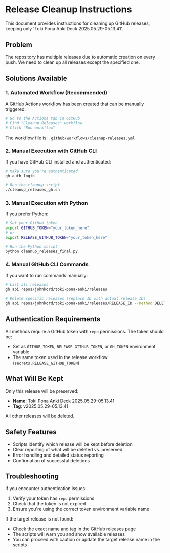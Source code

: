 # Release Cleanup Instructions

This document provides instructions for cleaning up GitHub releases, keeping only 'Toki Pona Anki Deck 2025.05.29-05.13.41'.

## Problem
The repository has multiple releases due to automatic creation on every push. We need to clean up all releases except the specified one.

## Solutions Available

### 1. Automated Workflow (Recommended)
A GitHub Actions workflow has been created that can be manually triggered:

```bash
# Go to the Actions tab in GitHub
# Find "Cleanup Releases" workflow
# Click "Run workflow"
```

The workflow file is: `.github/workflows/cleanup-releases.yml`

### 2. Manual Execution with GitHub CLI

If you have GitHub CLI installed and authenticated:

```bash
# Make sure you're authenticated
gh auth login

# Run the cleanup script
./cleanup_releases_gh.sh
```

### 3. Manual Execution with Python

If you prefer Python:

```bash
# Set your GitHub token
export GITHUB_TOKEN="your_token_here"
# or
export RELEASE_GITHUB_TOKEN="your_token_here"

# Run the Python script
python cleanup_releases_final.py
```

### 4. Manual GitHub CLI Commands

If you want to run commands manually:

```bash
# List all releases
gh api repos/johnkord/toki-pona-anki/releases

# Delete specific releases (replace ID with actual release ID)
gh api repos/johnkord/toki-pona-anki/releases/RELEASE_ID --method DELETE
```

## Authentication Requirements

All methods require a GitHub token with `repo` permissions. The token should be:
- Set as `GITHUB_TOKEN`, `RELEASE_GITHUB_TOKEN`, or `GH_TOKEN` environment variable
- The same token used in the release workflow (`secrets.RELEASE_GITHUB_TOKEN`)

## What Will Be Kept

Only this release will be preserved:
- **Name**: Toki Pona Anki Deck 2025.05.29-05.13.41
- **Tag**: v2025.05.29-05.13.41

All other releases will be deleted.

## Safety Features

- Scripts identify which release will be kept before deletion
- Clear reporting of what will be deleted vs. preserved
- Error handling and detailed status reporting
- Confirmation of successful deletions

## Troubleshooting

If you encounter authentication issues:
1. Verify your token has `repo` permissions
2. Check that the token is not expired
3. Ensure you're using the correct token environment variable name

If the target release is not found:
- Check the exact name and tag in the GitHub releases page
- The scripts will warn you and show available releases
- You can proceed with caution or update the target release name in the scripts
